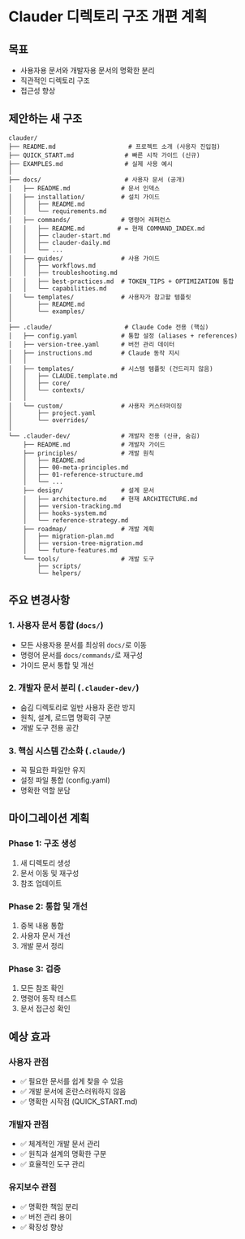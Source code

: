 # Clauder 디렉토리 구조 개편 계획

## 목표
- 사용자용 문서와 개발자용 문서의 명확한 분리
- 직관적인 디렉토리 구조
- 접근성 향상

## 제안하는 새 구조

```
clauder/
├── README.md                    # 프로젝트 소개 (사용자 진입점)
├── QUICK_START.md              # 빠른 시작 가이드 (신규)
├── EXAMPLES.md                 # 실제 사용 예시
│
├── docs/                       # 사용자 문서 (공개)
│   ├── README.md              # 문서 인덱스
│   ├── installation/          # 설치 가이드
│   │   ├── README.md
│   │   └── requirements.md
│   ├── commands/              # 명령어 레퍼런스
│   │   ├── README.md         # = 현재 COMMAND_INDEX.md
│   │   ├── clauder-start.md
│   │   ├── clauder-daily.md
│   │   └── ...
│   ├── guides/                # 사용 가이드
│   │   ├── workflows.md
│   │   ├── troubleshooting.md
│   │   ├── best-practices.md  # TOKEN_TIPS + OPTIMIZATION 통합
│   │   └── capabilities.md
│   └── templates/             # 사용자가 참고할 템플릿
│       ├── README.md
│       └── examples/
│
├── .claude/                    # Claude Code 전용 (핵심)
│   ├── config.yaml            # 통합 설정 (aliases + references)
│   ├── version-tree.yaml      # 버전 관리 데이터
│   ├── instructions.md        # Claude 동작 지시
│   │
│   ├── templates/             # 시스템 템플릿 (건드리지 않음)
│   │   ├── CLAUDE.template.md
│   │   ├── core/
│   │   └── contexts/
│   │
│   └── custom/                # 사용자 커스터마이징
│       ├── project.yaml
│       └── overrides/
│
└── .clauder-dev/              # 개발자 전용 (신규, 숨김)
    ├── README.md              # 개발자 가이드
    ├── principles/            # 개발 원칙
    │   ├── README.md
    │   ├── 00-meta-principles.md
    │   ├── 01-reference-structure.md
    │   └── ...
    ├── design/                # 설계 문서
    │   ├── architecture.md    # 현재 ARCHITECTURE.md
    │   ├── version-tracking.md
    │   ├── hooks-system.md
    │   └── reference-strategy.md
    ├── roadmap/               # 개발 계획
    │   ├── migration-plan.md
    │   ├── version-tree-migration.md
    │   └── future-features.md
    └── tools/                 # 개발 도구
        ├── scripts/
        └── helpers/
```

## 주요 변경사항

### 1. 사용자 문서 통합 (`docs/`)
- 모든 사용자용 문서를 최상위 `docs/`로 이동
- 명령어 문서를 `docs/commands/`로 재구성
- 가이드 문서 통합 및 개선

### 2. 개발자 문서 분리 (`.clauder-dev/`)
- 숨김 디렉토리로 일반 사용자 혼란 방지
- 원칙, 설계, 로드맵 명확히 구분
- 개발 도구 전용 공간

### 3. 핵심 시스템 간소화 (`.claude/`)
- 꼭 필요한 파일만 유지
- 설정 파일 통합 (config.yaml)
- 명확한 역할 분담

## 마이그레이션 계획

### Phase 1: 구조 생성
1. 새 디렉토리 생성
2. 문서 이동 및 재구성
3. 참조 업데이트

### Phase 2: 통합 및 개선
1. 중복 내용 통합
2. 사용자 문서 개선
3. 개발 문서 정리

### Phase 3: 검증
1. 모든 참조 확인
2. 명령어 동작 테스트
3. 문서 접근성 확인

## 예상 효과

### 사용자 관점
- ✅ 필요한 문서를 쉽게 찾을 수 있음
- ✅ 개발 문서에 혼란스러워하지 않음
- ✅ 명확한 시작점 (QUICK_START.md)

### 개발자 관점
- ✅ 체계적인 개발 문서 관리
- ✅ 원칙과 설계의 명확한 구분
- ✅ 효율적인 도구 관리

### 유지보수 관점
- ✅ 명확한 책임 분리
- ✅ 버전 관리 용이
- ✅ 확장성 향상